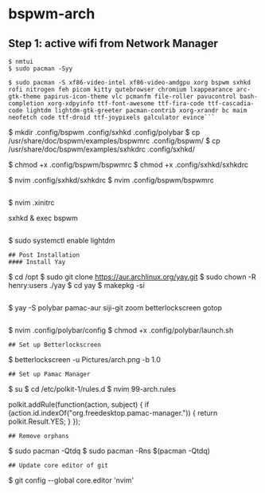 # bspwm-arch
## Step 1: active wifi from Network Manager
```
$ nmtui
$ sudo pacman -Syy
```
```
$ sudo pacman -S xf86-video-intel xf86-video-amdgpu xorg bspwm sxhkd rofi nitrogen feh picom kitty qutebrowser chromium lxappearance arc-gtk-theme papirus-icon-theme vlc pcmanfm file-roller pavucontrol bash-completion xorg-xdpyinfo ttf-font-awesome ttf-fira-code ttf-cascadia-code lightdm lightdm-gtk-greeter pacman-contrib xorg-xrandr bc maim neofetch code ttf-droid ttf-joypixels galculator evince```
```
$ mkdir .config/bspwm .config/sxhkd .config/polybar
$ cp /usr/share/doc/bspwm/examples/bspwmrc .config/bspwm/
$ cp /usr/share/doc/bspwm/examples/sxhkdrc .config/sxhkd/

$ chmod +x .config/bspwm/bspwmrc
$ chmod +x .config/sxhkd/sxhkdrc

$ nvim .config/sxhkd/sxhkdrc
$ nvim .config/bspwm/bspwmrc
```
```
$ nvim .xinitrc

sxhkd &
exec bspwm
```
```
$ sudo systemctl enable lightdm
```
## Post Installation
#### Install Yay
```
$ cd /opt
$ sudo git clone https://aur.archlinux.org/yay.git
$ sudo chown -R henry:users ./yay
$ cd yay
$ makepkg -si
```
```
$ yay -S polybar pamac-aur siji-git zoom betterlockscreen gotop
```
```
$ nvim .config/polybar/config
$ chmod +x .config/polybar/launch.sh
```
## Set up Betterlockscreen
```
$ betterlockscreen -u Pictures/arch.png -b 1.0
```
## Set up Pamac Manager
```
$ su
$ cd /etc/polkit-1/rules.d
$ nvim 99-arch.rules

polkit.addRule(function(action, subject) {
	if (action.id.indexOf("org.freedesktop.pamac-manager.")) {
		return polkit.Result.YES;
	}
});
```
## Remove orphans
```
$ sudo pacman -Qtdq
$ sudo pacman -Rns $(pacman -Qtdq)
```
## Update core editor of git
```
$ git config --global core.editor 'nvim'
```
